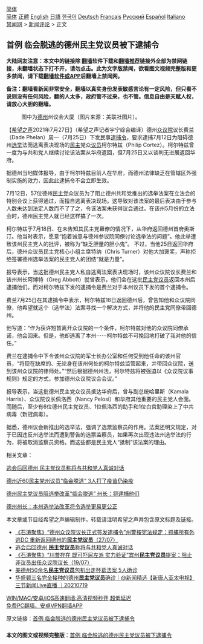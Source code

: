  <!-- 面包屑导航 --> <div class="breadcrumb"><!-- GTranslate: https://gtranslate.io/ -->  <div class="switcher notranslate">  <div class="selected">  <a href="#" onclick="return false;"> 简体</a>  </div>  <div class="option">  <a href="https://www.bannedbook.org" onclick="doGTranslate('zh-CN|zh-CN');jQuery('div.switcher div.selected a').html(jQuery(this).html());return false;" title="简体中文" class="nturl selected"> 简体</a>  <a href="https://www.bannedbook.org/zh-tw/" onclick="doGTranslate('zh-CN|zh-TW');jQuery('div.switcher div.selected a').html(jQuery(this).html());return false;" title="繁體中文" class="nturl"> 正體</a>  <a href="https://www.bannedbook.org/en/" onclick="doGTranslate('zh-CN|en');jQuery('div.switcher div.selected a').html(jQuery(this).html());return false;" title="English" class="nturl"> English</a>  <a href="https://www.bannedbook.org/ja/" onclick="doGTranslate('zh-CN|ja');jQuery('div.switcher div.selected a').html(jQuery(this).html());return false;" title="日本語" class="nturl"> 日語</a>  <a href="https://www.bannedbook.org/ko/" onclick="doGTranslate('zh-CN|ko');jQuery('div.switcher div.selected a').html(jQuery(this).html());return false;" title="한국어" class="nturl"> 한국어</a>  <a href="https://www.bannedbook.org/de/" onclick="doGTranslate('zh-CN|de');jQuery('div.switcher div.selected a').html(jQuery(this).html());return false;" title="Deutsch" class="nturl"> Deutsch</a>  <a href="https://www.bannedbook.org/fr/" onclick="doGTranslate('zh-CN|fr');jQuery('div.switcher div.selected a').html(jQuery(this).html());return false;" title="Français" class="nturl"> Français</a>  <a href="https://www.bannedbook.org/ru/" onclick="doGTranslate('zh-CN|ru');jQuery('div.switcher div.selected a').html(jQuery(this).html());return false;" title="Русский" class="nturl"> Русский</a>  <a href="https://www.bannedbook.org/es/" onclick="doGTranslate('zh-CN|es');jQuery('div.switcher div.selected a').html(jQuery(this).html());return false;" title="Español" class="nturl"> Español</a>  <a href="https://www.bannedbook.org/it/" onclick="doGTranslate('zh-CN|it');jQuery('div.switcher div.selected a').html(jQuery(this).html());return false;" title="Italiano" class="nturl"> Italiano</a>  </div>  </div>      <div class='breadcrumb-sub'><!-- Breadcrumb NavXT 6.3.0 --> <a href="https://www.bannedbook.org/" class="home">禁闻网</a> &gt; <a href="https://www.bannedbook.org/bnews/comments/" class="category">新闻评论</a> &gt; 正文</div></div><h2>首例 临会脱逃的德州民主党议员被下逮捕令</h2> <p class="notice"><b>大陆网友注意：本文中的链接除 <a href="https://github.com/bannedbook/fanqiang" >翻墙</a>软件下载和<a href="https://github.com/killgcd/justmysocks/blob/master/README.md">翻墙推荐</a>链接外全部为禁网链接，未翻墙状态下打不开，请勿点击。此为文字版禁闻，欲看图文视频完整版和更多禁闻，请下载<a href="https://github.com/bannedbook/fanqiang">翻墙软件或APP</a>后翻墙上禁闻网。</p><p>备注：翻墙看新闻非常安全，翻墙以真实身份发表敏感言论有一定风险，但只看不说则没有任何风险，翻的人太多，政府管不过来，也不管。信息自由是天赋人权，请放心大胆的翻墙。</b></p>  <div class="entry"> <figure><figcaption>图中为<a href="https://www.bannedbook.org/bnews/tag/%e5%be%b7%e5%b7%9e/" class="st_tag internal_tag" rel="tag" title="标签 德州 下的日志">德州</a>州议会大厦（图片来源：美联社图片）。</figcaption></figure> <p>【<span class='wp_keywordlink_affiliate'><a href="https://www.soundofhope.org" title="希望之声" target="_blank">希望之声</a></span>2021年7月27日】（希望之声记者宇宁综合编译）德州<a href="https://www.bannedbook.org/bnews/tag/%E4%BC%97%E8%AE%AE%E9%99%A2/" class="st_tag internal_tag" rel="tag" title="标签 众议院 下的日志">众议院</a>议长费兰（Dade Phelan）周一（7月25日）下发民事<a href="https://www.bannedbook.org/bnews/tag/%E9%80%AE%E6%8D%95%E4%BB%A4/" class="st_tag internal_tag" rel="tag" title="标签 逮捕令 下的日志">逮捕令</a>，要求逮捕7月12日为阻碍德州<a href="https://www.bannedbook.org/bnews/tag/%e9%80%89%e4%b8%be/" class="st_tag internal_tag" rel="tag" title="标签 选举 下的日志">选举</a>法而逃离表决现场的<a href="https://www.bannedbook.org/bnews/tag/%e6%b0%91%e4%b8%bb/" class="st_tag internal_tag" rel="tag" title="标签 民主 下的日志">民主</a>党众<a href="https://www.bannedbook.org/bnews/tag/%e8%ae%ae%e5%91%98/" class="st_tag internal_tag" rel="tag" title="标签 议员 下的日志">议员</a>柯尔特兹（Philip Cortez）。柯尔特兹曾一度为与共和党人继续讨论该法案从华府返回，但7月25日又以谈判无进展返回华府。</p> <p>据德州当地媒体报导，由于柯尔特兹目前人在华府，而德州法律缺乏在管辖区外强制实施的效力，因此此逮捕令不会立即生效。</p> <p>7月12日，57位德州<a href="https://www.bannedbook.org/bnews/tag/%e6%b0%91%e4%b8%bb%e5%85%9a/" class="st_tag internal_tag" rel="tag" title="标签 民主党 下的日志">民主党</a>众议员为了阻止德州共和党推出的选举法案在立法会的特别会议上获得通过，而擅自逃离表决现场。这导致对该法案的最后表决由于参与人数未达到法定人数而不了了之，令该法案未获得议会通过。在该州5月份的立法会时，德州民主党人就已经这样搞了一次。</p> <p>柯尔特兹于7月18日、在未告知其民主党幕僚的情况下，从华府返回德州首府奥斯汀。他当时表示，愿意“抱着诚意与德州参议院同僚讨论选举法的问题”。他此举遭致该州民主党人的批评，被称为“缺乏胆量的胆小鬼”。 不过，当他25日返回华府后，德州众议员民主党核心小组主席特纳（Chris Turner）对他大加褒奖，声称拒绝签署德州选举法案的民主党人的团结“就是力量”。</p>  <p>报导表示，当这批德州民主党人私自逃离法案表决现场时，该州众议院议长费兰和该州州长阿博特（Greg Abbott）就曾表示，他们会在这批<a href="https://www.bannedbook.org/bnews/tag/%E6%B0%91%E4%B8%BB%E5%85%9A%E8%AE%AE%E5%91%98/" class="st_tag internal_tag" rel="tag" title="标签 民主党议员 下的日志">民主党议员</a>返回本州后逮捕他们。而对柯尔特兹下发的逮捕令是费兰对于本州议员下发的首个逮捕令。</p> <p>费兰7月25日在其逮捕令中表示，柯尔特兹18日返回德州后，曾告知他和众议院同僚，他希望就这个（选举法）法案寻找一个解决方式，并将他的民主党同僚带回德州。</p> <p>他写道：“作为获许短暂离开众议院的一个条件，柯尔特兹对他的众议院同僚承诺，他会回来。但是，他却逃离了本州⋯⋯柯尔特兹不可挽回地打破了我对他的信任。”</p> <p>费兰在逮捕令中下令该州众议院的军士长办公室和任何受到他任命的该州官员，“将现在缺席的、无论身在该州何处的柯尔特兹监管起来，并带回众议院，送到该州众议院的律师处。”“然后根据德州州法，柯尔特兹将被强迫以《众议院议事规则》规定的方式，参加德州众议院议会会议。”</p>  <p>报导表示，当这批德州民主党众议员抵达华府后，曾与副总统哈里斯（Kamala Harris）、众议院议长佩洛西（Nancy Pelosi）和华府其他重要的民主党人会面。而随后，至少有6位德州民主党议员、1位佩洛西的助手和1位白宫助理染上了中共病毒（新冠病毒）。</p> <p>据悉，德州议会新推出的选举法，强调了选票监察员的作用。法案还明文规定，对于已因违反州选举法而遭到警告的选票监察员，如果再次出现违法州选举法的行为，将被取消监察员资格。而这些都是民主党人“抵制”该法案的理由。</p> <p>相关文章：</p> <p><a href="https://editor.soundofhope.org/node/528329" hreflang="zh-hans">逃会后回德州 民主党议员称将与共和党人真诚对话</a></p>  <p><a data-ved="2ahUKEwimhICmk4TyAhWO4XMBHdY_BcMQFjAAegQIBRAD" href="https://www.soundofhope.org/post/526850?lang=b5" ping="/url?sa=t&amp;source=web&amp;rct=j&amp;url=https://www.soundofhope.org/post/526850%3Flang%3Db5&amp;ved=2ahUKEwimhICmk4TyAhWO4XMBHdY_BcMQFjAAegQIBRAD">德州近60民主党州议员“临会脱逃” 3人打了疫苗仍染疫</a></p> <p><a data-ved="2ahUKEwj3oN6Ok4TyAhUS4nMBHY_HCPwQFjAAegQIBRAD" href="https://www.soundofhope.org/post/525407?lang=b5" ping="/url?sa=t&amp;source=web&amp;rct=j&amp;url=https://www.soundofhope.org/post/525407%3Flang%3Db5&amp;ved=2ahUKEwj3oN6Ok4TyAhUS4nMBHY_HCPwQFjAAegQIBRAD">德州民主党议员阻选举改革“临会脱逃” 州长：将逮捕他们</a></p> <p><a data-ved="2ahUKEwiyqKn9koTyAhUR7HMBHSqzBZ4QFjABegQIBBAD" href="https://www.soundofhope.org/post/524678?lang=b5" ping="/url?sa=t&amp;source=web&amp;rct=j&amp;url=https://www.soundofhope.org/post/524678%3Flang%3Db5&amp;ved=2ahUKEwiyqKn9koTyAhUR7HMBHSqzBZ4QFjABegQIBBAD">德州州长：本州选举法改革将令选举更易更公正</a></p> <p>本文章或节目经希望之声编辑制作，转载请注明希望之声并包含原文标题及链接。 </p>  <ul class='op-related-articles' title='相关阅读'> <li><a href='https://www.bannedbook.org/bnews/bannedvideo/20210728/1595380.html' target='_blank'>《石涛聚焦》“德州众议院议长正式签发逮捕令”州警按宪法规定：抓捕所有外逃DC 重新返回德州的<b>民主党议员</b>（27/07）</a></li> <li><a href='https://www.bannedbook.org/bnews/comments/20210723/1592553.html' target='_blank'>逃会后回德州 <b>民主党议员</b>称将与共和党人真诚对话</a></li> <li><a href='https://www.bannedbook.org/bnews/bannedvideo/20210720/1590535.html' target='_blank'>《石涛聚焦》“川普存在 既可吓尿左派 实力验证”宾州<b>民主党议员</b>提案：阻止非议员出任众议院议长（19/07）</a></li> <li><a href='https://www.bannedbook.org/bnews/worldnews/20210720/1590329.html' target='_blank'>美德州50余名<b>民主党议员</b>包机出走杯葛法案 5人确诊</a></li> <li><a href='https://www.bannedbook.org/bnews/bannedvideo/20210719/1589960.html' target='_blank'>华盛顿三名完全接种的德州<b>民主党议员</b>确诊｜@新闻精选【新唐人亚太电视】三节新闻Live直播 ｜20210719</a></li> </ul> <p class="texttj"> <a href="https://github.com/bannedbook/fanqiang/wiki/V2ray%E6%9C%BA%E5%9C%BA" target="_blank">WIN/MAC/安卓/iOS高速翻墙:高清视频秒开,超低延迟</a><br/> <a href="https://github.com/bannedbook/fanqiang/wiki/%E7%A6%81%E9%97%BB%E7%BD%91%E5%AE%89%E5%8D%93%E7%BF%BB%E5%A2%99%E6%96%B0%E9%97%BBAPP" target="_blank">免费PC翻墙、安卓VPN翻墙APP</a></p><p>原文链接：<a class="src_link"  href="https://www.soundofhope.org/post/529781" target="_blank">首例 临会脱逃的德州民主党议员被下逮捕令</a></p><a name='sharetosocial'></a>  <div style="margin-bottom:5px;padding-bottom:5px;clear:both"> <div id="archive-pix-1" class="banner-ads"> <!-- AuctionX Display platform tag START --> <div id="26318x728x90x621x_ADSLOT2" clicktrack="%%CLICK_URL_ESC%%"></div> <!-- AuctionX Display platform tag END --> </div> <div id="archive-pix-2" class="banner-ads"> <!-- AuctionX Display platform tag START --> <div id="26315x300x250x621x_ADSLOT2" clicktrack="%%CLICK_URL_ESC%%"></div> <!-- AuctionX Display platform tag END --> </div> </div>  <div id="archive-pix-1" class="banner-ads"> <!-- AuctionX Display platform tag START --> <div id="26318x728x90x621x_ADSLOT3" clicktrack="%%CLICK_URL_ESC%%"></div> <!-- AuctionX Display platform tag END --> </div> <div><b>本文的图文或视频完整版</b>：<a href='https://www.bannedbook.org/bnews/comments/20210728/1595456.html'>首例 临会脱逃的德州民主党议员被下逮捕令</a></div>  </div><!--END ENTRY--> 